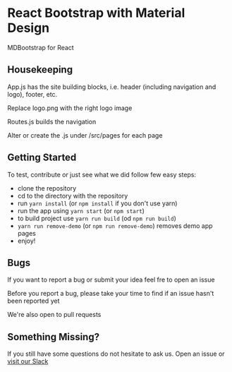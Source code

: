 # React Bootstrap with Material Design

MDBootstrap for React

## Housekeeping

App.js has the site building blocks, i.e. header (including navigation and logo), footer, etc.

Replace logo.png with the right logo image

Routes.js builds the navigation

Alter or create the .js under /src/pages for each page

## Getting Started

To test, contribute or just see what we did follow few easy steps:

- clone the repository
- cd to the directory with the repository
- run `yarn install` (or `npm install` if you don't use yarn)
- run the app using `yarn start` (or `npm start`)
- to build project use `yarn run build` (od `npm run build`)
- `yarn run remove-demo` (or `npm run remove-demo`) removes demo app pages
- enjoy!

## Bugs

If you want to report a bug or submit your idea feel fre to open an issue

Before you report a bug, please take your time to find if an issue hasn't been reported yet

We're also open to pull requests

## Something Missing?

If you still have some questions do not hesitate to ask us. Open an issue or [visit our Slack](https://mdbbetatest.slack.com)
